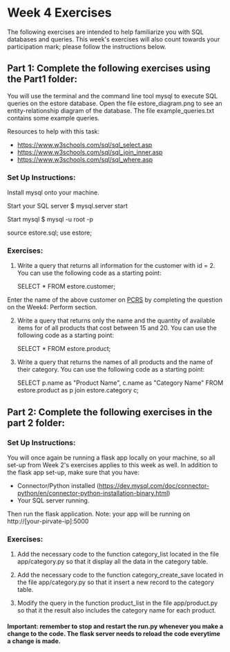
# Week 4 Exercises
The following exercises are intended to help familiarize you with SQL databases and queries. This week's exercises will also count towards your participation mark; please follow the instructions below.

## Part 1: Complete the following exercises using the Part1 folder:


You will use the terminal and the command line tool mysql to execute SQL
queries on the estore database. Open the file estore_diagram.png to see an
entity-relationship diagram of the database. The file example_queries.txt
contains some example queries.

Resources to help with this task:

- https://www.w3schools.com/sql/sql_select.asp
- https://www.w3schools.com/sql/sql_join_inner.asp
- https://www.w3schools.com/sql/sql_where.asp

### Set Up Instructions:

Install mysql onto your machine.

Start your SQL server
$ mysql.server start

Start mysql
$ mysql -u root -p

source estore.sql;
use estore;

### Exercises:

1. Write a query that returns all information for the customer with id = 2.
You can use the following code as a starting point:

   SELECT *
   FROM estore.customer;

   
Enter the name of the above customer on [PCRS](https://pcrs.teach.cs.toronto.edu/ECE1779-2022-09/content/quests) by completing the question on
the Week4: Perform section.


2. Write a query that returns only the name and the quantity of available items
for of all products that cost between 15 and 20.  You can use the following code
as a starting point:

   SELECT *
   FROM estore.product;


3. Write a query that returns the names of all products and the name of their
category.  You can use the following code
as a starting point:

   SELECT p.name as "Product Name", c.name as "Category Name"
   FROM estore.product as p join estore.category c;

## Part 2: Complete the following exercises in the part 2 folder:

### Set Up Instructions:

You will once again be running a flask app locally on your machine, so all set-up from Week 2's exercises applies to this week as well. 
In addition to the flask app set-up, make sure that you have:

- Connector/Python installed
(https://dev.mysql.com/doc/connector-python/en/connector-python-installation-binary.html)
- Your SQL server running.

Then run the flask application. 
Note: your app will be running on http://[your-pirvate-ip]:5000

### Exercises: 

1) Add the necessary code to the function category_list located in the file
app/category.py so that it display all the data in the category table.

2) Add the necessary code to the function category_create_save located in
the file app/category.py so that it insert a new record to the category table.

3) Modify the query in the function product_list in the file app/product.py so
that it the result also includes the category name for each product.

#### Important: remember to stop and restart the run.py whenever you make a change to the code. The flask server needs to reload the code everytime a change is made.



